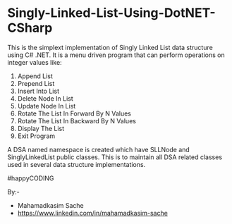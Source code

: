 # Singly-Linked-List-Using-DotNET-CSharp

This is the simplext implementation of Singly Linked List data structure using C# .NET.
It is a menu driven program that can perform operations on integer values like:
1. Append List
2. Prepend List
3. Insert Into List
4. Delete Node In List
5. Update Node In List
6. Rotate The List In Forward By N Values
7. Rotate The List In Backward By N Values
8. Display The List
9. Exit Program

A DSA named namespace is created which have SLLNode and SinglyLinkedList public classes. This is 
to maintain all DSA related classes used in several data structure implementations. 

#happyCODING

By:-
- Mahamadkasim Sache
- https://www.linkedin.com/in/mahamadkasim-sache
 
